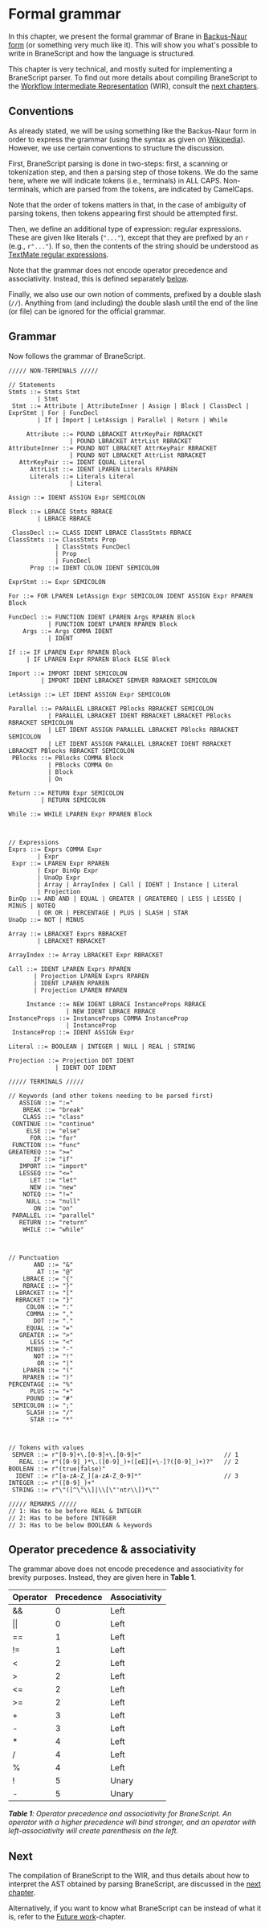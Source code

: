 # Formal grammar
In this chapter, we present the formal grammar of Brane in [Backus-Naur form](https://en.wikipedia.org/wiki/Backus%E2%80%93Naur_form) (or something very much like it). This will show you what's possible to write in BraneScript and how the language is structured.

This chapter is very technical, and mostly suited for implementing a BraneScript parser. To find out more details about compiling BraneScript to the [Workflow Intermediate Representation](TODO) (WIR), consult the [next chapters](TODO).


## Conventions
As already stated, we will be using something like the Backus-Naur form in order to express the grammar (using the syntax as given on [Wikipedia](https://en.wikipedia.org/wiki/Backus%E2%80%93Naur_form)). However, we use certain conventions to structure the discussion.

First, BraneScript parsing is done in two-steps: first, a scanning or tokenization step, and then a parsing step of those tokens. We do the same here, where we will indicate tokens (i.e., terminals) in ALL CAPS. Non-terminals, which are parsed from the tokens, are indicated by CamelCaps.

Note that the order of tokens matters in that, in the case of ambiguity of parsing tokens, then tokens appearing first should be attempted first.

Then, we define an additional type of expression: regular expressions. These are given like literals (`"..."`), except that they are prefixed by an `r` (e.g., `r"..."`). If so, then the contents of the string should be understood as [TextMate regular expressions](https://macromates.com/manual/en/regular_expressions).

Note that the grammar does not encode operator precedence and associativity. Instead, this is defined separately [below](#operator-precedence--associativity).

Finally, we also use our own notion of comments, prefixed by a double slash (`//`). Anything from (and including) the double slash until the end of the line (or file) can be ignored for the official grammar.


## Grammar
Now follows the grammar of BraneScript.

```
///// NON-TERMINALS /////

// Statements
Stmts ::= Stmts Stmt
        | Stmt
 Stmt ::= Attribute | AttributeInner | Assign | Block | ClassDecl | ExprStmt | For | FuncDecl
        | If | Import | LetAssign | Parallel | Return | While

     Attribute ::= POUND LBRACKET AttrKeyPair RBRACKET
                 | POUND LBRACKET AttrList RBRACKET
AttributeInner ::= POUND NOT LBRACKET AttrKeyPair RBRACKET
                 | POUND NOT LBRACKET AttrList RBRACKET
   AttrKeyPair ::= IDENT EQUAL Literal
      AttrList ::= IDENT LPAREN Literals RPAREN
      Literals ::= Literals Literal
                 | Literal

Assign ::= IDENT ASSIGN Expr SEMICOLON

Block ::= LBRACE Stmts RBRACE
        | LBRACE RBRACE

 ClassDecl ::= CLASS IDENT LBRACE ClassStmts RBRACE
ClassStmts ::= ClassStmts Prop
             | ClassStmts FuncDecl
             | Prop
             | FuncDecl
      Prop ::= IDENT COLON IDENT SEMICOLON

ExprStmt ::= Expr SEMICOLON

For ::= FOR LPAREN LetAssign Expr SEMICOLON IDENT ASSIGN Expr RPAREN Block

FuncDecl ::= FUNCTION IDENT LPAREN Args RPAREN Block
           | FUNCTION IDENT LPAREN RPAREN Block
    Args ::= Args COMMA IDENT
           | IDENT

If ::= IF LPAREN Expr RPAREN Block
     | IF LPAREN Expr RPAREN Block ELSE Block

Import ::= IMPORT IDENT SEMICOLON
         | IMPORT IDENT LBRACKET SEMVER RBRACKET SEMICOLON

LetAssign ::= LET IDENT ASSIGN Expr SEMICOLON

Parallel ::= PARALLEL LBRACKET PBlocks RBRACKET SEMICOLON
           | PARALLEL LBRACKET IDENT RBRACKET LBRACKET PBlocks RBRACKET SEMICOLON
           | LET IDENT ASSIGN PARALLEL LBRACKET PBlocks RBRACKET SEMICOLON
           | LET IDENT ASSIGN PARALLEL LBRACKET IDENT RBRACKET LBRACKET PBlocks RBRACKET SEMICOLON
 PBlocks ::= PBlocks COMMA Block
           | PBlocks COMMA On
           | Block
           | On

Return ::= RETURN Expr SEMICOLON
         | RETURN SEMICOLON

While ::= WHILE LPAREN Expr RPAREN Block



// Expressions
Exprs ::= Exprs COMMA Expr
        | Expr
 Expr ::= LPAREN Expr RPAREN
        | Expr BinOp Expr
        | UnaOp Expr
        | Array | ArrayIndex | Call | IDENT | Instance | Literal
        | Projection
BinOp ::= AND AND | EQUAL | GREATER | GREATEREQ | LESS | LESSEQ | MINUS | NOTEQ
        | OR OR | PERCENTAGE | PLUS | SLASH | STAR
UnaOp ::= NOT | MINUS

Array ::= LBRACKET Exprs RBRACKET
        | LBRACKET RBRACKET

ArrayIndex ::= Array LBRACKET Expr RBRACKET

Call ::= IDENT LPAREN Exprs RPAREN
       | Projection LPAREN Exprs RPAREN
       | IDENT LPAREN RPAREN
       | Projection LPAREN RPAREN

     Instance ::= NEW IDENT LBRACE InstanceProps RBRACE
                | NEW IDENT LBRACE RBRACE
InstanceProps ::= InstanceProps COMMA InstanceProp
                | InstanceProp
 InstanceProp ::= IDENT ASSIGN Expr

Literal ::= BOOLEAN | INTEGER | NULL | REAL | STRING

Projection ::= Projection DOT IDENT
             | IDENT DOT IDENT
```
```
///// TERMINALS /////

// Keywords (and other tokens needing to be parsed first)
   ASSIGN ::= ":="
    BREAK ::= "break"
    CLASS ::= "class"
 CONTINUE ::= "continue"
     ELSE ::= "else"
      FOR ::= "for"
 FUNCTION ::= "func"
GREATEREQ ::= ">="
       IF ::= "if"
   IMPORT ::= "import"
   LESSEQ ::= "<="
      LET ::= "let"
      NEW ::= "new"
    NOTEQ ::= "!="
     NULL ::= "null"
       ON ::= "on"
 PARALLEL ::= "parallel"
   RETURN ::= "return"
    WHILE ::= "while"



// Punctuation
       AND ::= "&"
        AT ::= "@"
    LBRACE ::= "{"
    RBRACE ::= "}"
  LBRACKET ::= "["
  RBRACKET ::= "}"
     COLON ::= ":"
     COMMA ::= ","
       DOT ::= "."
     EQUAL ::= "="
   GREATER ::= ">"
      LESS ::= "<"
     MINUS ::= "-"
       NOT ::= "!"
        OR ::= "|"
    LPAREN ::= "("
    RPAREN ::= ")"
PERCENTAGE ::= "%"
      PLUS ::= "+"
     POUND ::= "#"
 SEMICOLON ::= ";"
     SLASH ::= "/"
      STAR ::= "*"



// Tokens with values
 SEMVER ::= r"[0-9]+\.[0-9]+\.[0-9]+"                       // 1
   REAL ::= r"([0-9]_)*\.([0-9]_)+([eE][+\-]?([0-9]_)+)?"   // 2
BOOLEAN ::= r"(true|false)"
  IDENT ::= r"[a-zA-Z_][a-zA-Z_0-9]*"                       // 3
INTEGER ::= r"([0-9]_)+"
 STRING ::= r"\"([^\"\\]|\\[\"'ntr\\])*\""
```
```
///// REMARKS /////
// 1: Has to be before REAL & INTEGER
// 2: Has to be before INTEGER
// 3: Has to be below BOOLEAN & keywords
```


## Operator precedence & associativity
The grammar above does not encode precedence and associativity for brevity purposes. Instead, they are given here in **Table 1**.

| Operator | Precedence | Associativity |
|----------|------------|---------------|
| &&       | 0          | Left          |
| \|\|     | 0          | Left          |
| ==       | 1          | Left          |
| !=       | 1          | Left          |
| <        | 2          | Left          |
| >        | 2          | Left          |
| <=       | 2          | Left          |
| >=       | 2          | Left          |
| +        | 3          | Left          |
| -        | 3          | Left          |
| *        | 4          | Left          |
| /        | 4          | Left          |
| %        | 4          | Left          |
| !        | 5          | Unary         |
| -        | 5          | Unary         |

_**Table 1**: Operator precedence and associativity for BraneScript. An operator with a higher precedence will bind stronger, and an operator with left-associativity will create parenthesis on the left._


## Next
The compilation of BraneScript to the WIR, and thus details about how to interpret the AST obtained by parsing BraneScript, are discussed in the [next chapter](./scoping.md).

Alternatively, if you want to know what BraneScript can be instead of what it is, refer to the [Future work](./future.md)-chapter.
